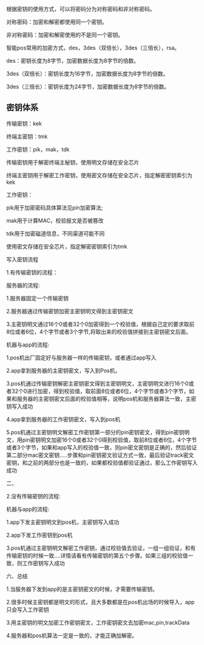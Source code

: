 根据密钥的使用方式，可以将密码分为对称密码和非对称密码。

对称密码：加密和解密都使用同一个密钥。

非对称密码：加密和解密使用的不是同一个密钥。

智能pos常用的加密方式，des，3des（双倍长），3des（三倍长），rsa。

des：密钥长度为8字节，加密数据长度为8字节的倍数。

3des（双倍长）：密钥长度为16字节，加密数据长度为8字节的倍数。

3des（三倍长）：密钥长度为24字节，加密数据长度为8字节的倍数。



## 密钥体系

传输密钥：kek

终端主密钥：tmk 

工作密钥：pik，mak，tdk



传输密钥用于解密终端主秘钥，使用明文存储在安全芯片 

终端主密钥用于解密工作密钥，使用密文存储在安全芯片，指定解密密钥索引为kek 

工作密钥： 

pik用于加密密码具体算法见pin加密算法; 

mak用于计算MAC，校验报文是否被篡改 

tdk用于加密磁道信息，不同渠道可能不同 

使用密文存储在安全芯片，指定解密密钥索引为tmk



写入密钥流程

1.有传输密钥的流程： 



服务器的流程: 

1.服务器固定一个传输密钥 

2.服务器通过传输密钥加密主密钥明文得到主密钥密文 

3.主密钥明文通过16个0或者32个0加密得到一个校验值，根据自己定的要求取前8位或者6位，4个字节或者3个字节,将取出来的校验值拼接到主密钥密文后面。 





机器与app的流程: 

1.pos机出厂固定好与服务器一样的传输密钥，或者通过app写入 

2.app拿到服务器的主密钥密文，写入到Pos机， 

3.pos机通过传输密钥解密主密钥密文得到主密钥明文，主密钥明文进行16个0或者32个0进行加密，得到校验值，取前面8位或者6位，4个字节或者3个字节，如果和服务器的主密钥密文后面的校验值相等，说明pos机和服务器算法一致，主密钥写入成功 

4.app拿到服务器的工作密钥密文，写入到pos机 

5.pos机通过主密钥明文解密工作密钥第一部分的pin密钥密文，得到pin密钥明文，用pin密钥明文加密16个0或者32个0得到校验值，取前8位或者6位，4个字节或者3个字节，如果和app写入的校验值一致，则pin密文密钥是正确的，然后验证第二部分mac密文密钥…..步骤和pin密钥密文验证方式一致，最后验证track密文密钥，和之前的两部分也是一致的，如果都校验值都验证通过，那么工作密钥写入成功

二、



2.没有传输密钥的流程: 



机器与app的流程: 

1.app下发主密钥明文到pos机，主密钥写入成功 

2.app下发工作密钥到pos机 

3.pos机通过主密钥明文解密工作密钥，通过校验值去验证，一组一组验证，和有传输密钥的时候一致….详情请看有传输密钥的第五个步骤。如果三组的校验值一致，则工作密钥写入成功

六、总结

1.当服务器下发到app的是主密钥密文的时候，才需要传输密钥。 

2.很多时候主密钥都是明文的形式，且大多数都是在pos机出场的时候导入，app只会写入工作密钥 

3.用主密钥的明文加密工作密钥密文，工作密钥密文去加密mac,pin,trackData 

4.服务器和pos机算法一定是一致的，才能正确加解密。

